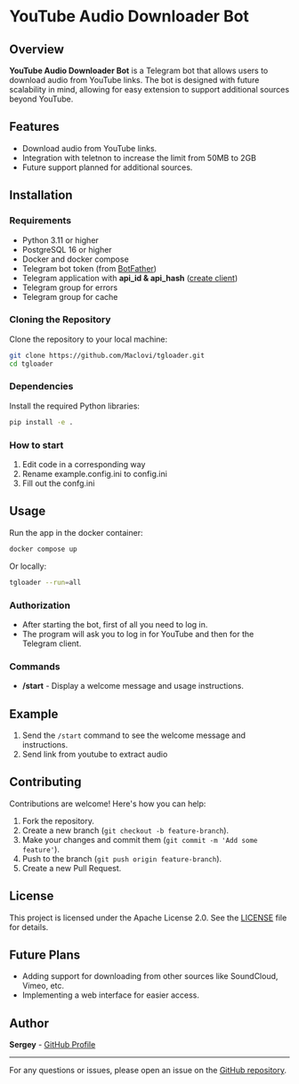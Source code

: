 # YouTube Audio Downloader Bot

## Overview

**YouTube Audio Downloader Bot** is a Telegram bot that allows users to download audio from YouTube links. The bot is designed with future scalability in mind, allowing for easy extension to support additional sources beyond YouTube.

## Features
- Download audio from YouTube links.
- Integration with teletnon to increase the limit from 50MB to 2GB
- Future support planned for additional sources.

## Installation

### Requirements

- Python 3.11 or higher
- PostgreSQL 16 or higher
- Docker and docker compose
- Telegram bot token (from [BotFather](https://t.me/botfather))
- Telegram application with **api_id & api_hash** ([create client](https://my.telegram.org/))
- Telegram group for errors
- Telegram group for cache

### Cloning the Repository

Clone the repository to your local machine:

```bash
git clone https://github.com/Maclovi/tgloader.git 
cd tgloader
```
### Dependencies

Install the required Python libraries:

```bash
pip install -e .
```
### How to start
1. Edit code in a corresponding way
2. Rename example.config.ini to config.ini
3. Fill out the confg.ini

## Usage

Run the app in the docker container:
```bash
docker compose up
```
Or locally:
```bash
tgloader --run=all
```
### Authorization

- After starting the bot, first of all you need to log in. 
- The program will ask you to log in for YouTube and then for the Telegram client.
### Commands

- **/start** - Display a welcome message and usage instructions.

## Example

1. Send the `/start` command to see the welcome message and instructions.
2. Send link from youtube to extract audio
## Contributing

Contributions are welcome! Here's how you can help:

1. Fork the repository.
2. Create a new branch (`git checkout -b feature-branch`).
3. Make your changes and commit them (`git commit -m 'Add some feature'`).
4. Push to the branch (`git push origin feature-branch`).
5. Create a new Pull Request.

## License

This project is licensed under the Apache License 2.0. See the [LICENSE](LICENSE) file for details.

## Future Plans

- Adding support for downloading from other sources like SoundCloud, Vimeo, etc.
- Implementing a web interface for easier access.

## Author

**Sergey** - [GitHub Profile](https://github.com/Maclovi)

---

For any questions or issues, please open an issue on the [GitHub repository](https://github.com/Maclovi/tgloader/issues).